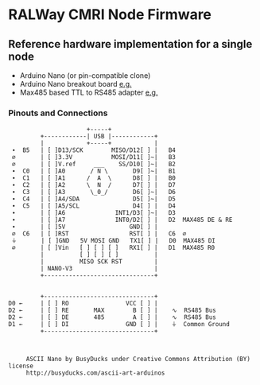 # RALWay CMRI Node Firmware


## Reference hardware implementation for a single node

* Arduino Nano (or pin-compatible clone)
* Arduino Nano breakout board [e.g.](https://robu.in/product/nano-328p-expansion-adapter-breakout-board-io-shield)
* Max485 based TTL to RS485 adapter [e.g.](https://www.banggood.com/10Pcs-5V-MAX485-TTL-To-RS485-Converter-Module-Board-For-Arduino-p-1152561.html?cur_warehouse=CN)


### Pinouts and Connections

                          +-----+
             +------------| USB |------------+
             |            +-----+            |
     ∙  B5   | [ ]D13/SCK        MISO/D12[ ] |   B4
     ∅       | [ ]3.3V           MOSI/D11[ ]~|   B3
     ∅       | [ ]V.ref     ___    SS/D10[ ]~|   B2
     ∙  C0   | [ ]A0       / N \       D9[ ]~|   B1
     ∙  C1   | [ ]A1      /  A  \      D8[ ] |   B0
     ∙  C2   | [ ]A2      \  N  /      D7[ ] |   D7
     ∙  C3   | [ ]A3       \_0_/       D6[ ]~|   D6
     ∙  C4   | [ ]A4/SDA               D5[ ]~|   D5
     ∙  C5   | [ ]A5/SCL               D4[ ] |   D4
     ∙       | [ ]A6              INT1/D3[ ]~|   D3
     ∙       | [ ]A7              INT0/D2[ ] |   D2  MAX485 DE & RE
     ∙       | [ ]5V                  GND[ ] |     
     ∅  C6   | [ ]RST                 RST[ ] |   C6  ∅
     ⏚       | [ ]GND   5V MOSI GND   TX1[ ] |   D0  MAX485 DI
     ∅       | [ ]Vin   [ ] [ ] [ ]   RX1[ ] |   D1  MAX485 R0
             |          [ ] [ ] [ ]          |
             |          MISO SCK RST         |
             | NANO-V3                       |
             +-------------------------------+
         
         
             +-------------------------------+
    D0 ←     | [ ] RO                VCC [ ] |
    D2 ←     | [ ] RE       MAX        B [ ] |    ∿  RS485 Bus
    D2 ←     | [ ] DE       485        A [ ] |    ∿  RS485 Bus
    D1 ←     | [ ] DI                GND [ ] |    ⏚  Common Ground
             +-------------------------------+
         
         
         
         ASCII Nano by BusyDucks under Creative Commons Attribution (BY) license
         http://busyducks.com/ascii-art-arduinos
